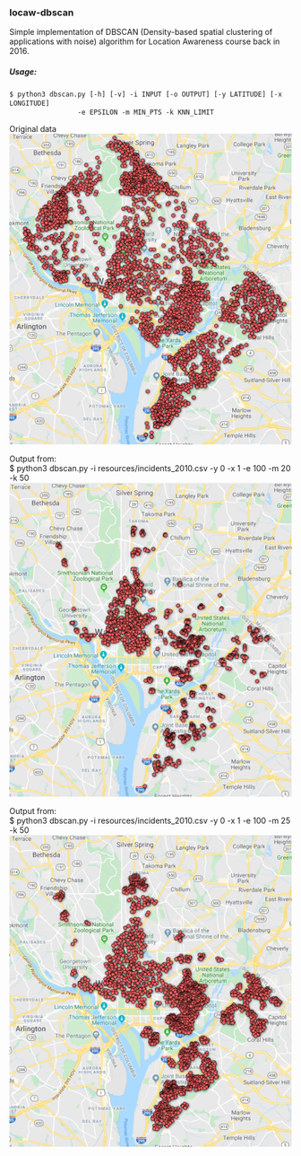### locaw-dbscan
Simple implementation of DBSCAN (Density-based spatial clustering of applications with noise) algorithm for Location Awareness course back in 2016.

##### Usage:
```
$ python3 dbscan.py [-h] [-v] -i INPUT [-o OUTPUT] [-y LATITUDE] [-x LONGITUDE]
                 -e EPSILON -m MIN_PTS -k KNN_LIMIT
```

Original data\
![original](resources/all.png "Original data")

Output from:\
$ python3 dbscan.py -i resources/incidents_2010.csv -y 0 -x 1 -e 100 -m 20 -k 50\
![clustered1](resources/clustered1.png "Clustered output 1")

Output from:\
$ python3 dbscan.py -i resources/incidents_2010.csv -y 0 -x 1 -e 100 -m 25 -k 50\
![clustered2](resources/clustered2.png "Clustered output 2")
